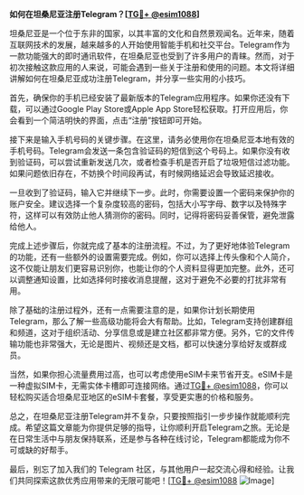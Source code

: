 **如何在坦桑尼亚注册Telegram？[[TG💪+ @esim1088](https://t.me/s/esim1088)]**

坦桑尼亚是一个位于东非的国家，以其丰富的文化和自然景观闻名。近年来，随着互联网技术的发展，越来越多的人开始使用智能手机和社交平台。Telegram作为一款功能强大的即时通讯软件，在坦桑尼亚也受到了许多用户的青睐。然而，对于初次接触这款应用的人来说，可能会遇到一些关于注册和使用的问题。本文将详细讲解如何在坦桑尼亚成功注册Telegram，并分享一些实用的小技巧。

首先，确保你的手机已经安装了最新版本的Telegram应用程序。如果你还没有下载，可以通过Google Play Store或Apple App Store轻松获取。打开应用后，你会看到一个简洁明快的界面，点击“注册”按钮即可开始。

接下来是输入手机号码的关键步骤。在这里，请务必使用你在坦桑尼亚本地有效的手机号码。Telegram会发送一条包含验证码的短信到这个号码上。如果你没有收到验证码，可以尝试重新发送几次，或者检查手机是否开启了垃圾短信过滤功能。如果问题依旧存在，不妨换个时间段再试，有时候网络延迟会导致延迟接收。

一旦收到了验证码，输入它并继续下一步。此时，你需要设置一个密码来保护你的账户安全。建议选择一个复杂度较高的密码，包括大小写字母、数字以及特殊字符，这样可以有效防止他人猜测你的密码。同时，记得将密码妥善保管，避免泄露给他人。

完成上述步骤后，你就完成了基本的注册流程。不过，为了更好地体验Telegram的功能，还有一些额外的设置需要完成。例如，你可以选择上传头像和个人简介，这不仅能让朋友们更容易识别你，也能让你的个人资料显得更加完整。此外，还可以调整通知设置，比如选择何时接收消息提醒，这对于避免不必要的打扰非常有用。

除了基础的注册过程外，还有一点需要注意的是，如果你计划长期使用Telegram，那么了解一些高级功能将会大有帮助。比如，Telegram支持创建群组和频道，这对于组织活动、分享信息或是建立社区都非常方便。另外，它的文件传输功能也非常强大，无论是图片、视频还是文档，都可以快速分享给好友或群成员。

当然，如果你担心流量费用过高，也可以考虑使用eSIM卡来节省开支。eSIM卡是一种虚拟SIM卡，无需实体卡槽即可连接网络。通过[TG💪+ @esim1088](https://t.me/s/esim1088)，你可以轻松购买适合坦桑尼亚地区的eSIM卡套餐，享受更实惠的价格和服务。

总之，在坦桑尼亚注册Telegram并不复杂，只要按照指引一步步操作就能顺利完成。希望这篇文章能为你提供足够的指导，让你顺利开启Telegram之旅。无论是在日常生活中与朋友保持联系，还是参与各种在线讨论，Telegram都能成为你不可或缺的好帮手。

最后，别忘了加入我们的 Telegram 社区，与其他用户一起交流心得和经验。让我们共同探索这款优秀应用带来的无限可能吧！[[TG💪+ @esim1088](https://t.me/s/esim1088) ![Image](https://i.postimg.cc/4NQfJmqS/Snipaste-2025-05-13-00-14-12.png)]
